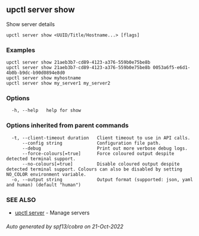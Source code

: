 ## upctl server show

Show server details

```
upctl server show <UUID/Title/Hostname...> [flags]
```

### Examples

```
upctl server show 21aeb3b7-cd89-4123-a376-559b0e75be8b
upctl server show 21aeb3b7-cd89-4123-a376-559b0e75be8b 0053a6f5-e6d1-4b0b-b9dc-b90d0894e8d0
upctl server show myhostname
upctl server show my_server1 my_server2
```

### Options

```
  -h, --help   help for show
```

### Options inherited from parent commands

```
  -t, --client-timeout duration   Client timeout to use in API calls.
      --config string             Configuration file path.
      --debug                     Print out more verbose debug logs.
      --force-colours[=true]      Force coloured output despite detected terminal support.
      --no-colours[=true]         Disable coloured output despite detected terminal support. Colours can also be disabled by setting NO_COLOR environment variable.
  -o, --output string             Output format (supported: json, yaml and human) (default "human")
```

### SEE ALSO

* [upctl server](upctl_server.md)	 - Manage servers

###### Auto generated by spf13/cobra on 21-Oct-2022
